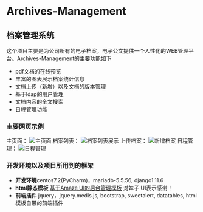 # Archives-Management
## 档案管理系统
这个项目主要是为公司所有的电子档案，电子公文提供一个人性化的WEB管理平台。Archives-Management的主要功能如下
- pdf文档的在线预览
- 丰富的图表展示档案统计信息
- 文档上传（新增）以及文档的版本管理
- 基于ldap的用户管理
- 文档内容的全文搜索
- 日程管理功能

### 主要网页示例
主页面：
![主页面](https://github.com/brownchenk/Archives-Management/blob/master/images/main3.JPG)
档案列表：
![档案列表展示](https://github.com/brownchenk/Archives-Management/blob/master/images/archivelist.JPG)
上传档案：
![新增档案](https://github.com/brownchenk/Archives-Management/blob/master/images/add.JPG)
日程管理：
![日程管理](https://github.com/brownchenk/Archives-Management/blob/master/images/work.JPG)

### 开发环境以及项目所用到的框架
- **开发环境**centos7.2(PyCharm)，mariadb-5.5.56, django1.11.6
- **html静态模板** [基于Amaze UI的后台管理模板](http://tpl.amazeui.org/content.html?21) 对妹子 UI表示感谢！
- **前端插件** jquery，jquery.medis.js, bootstrap, sweetalert, datatables, html模板自带的前端插件

